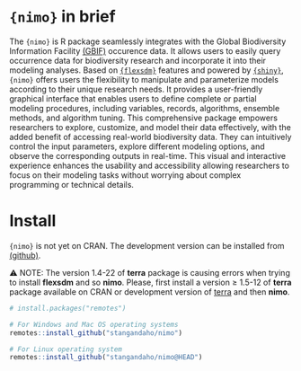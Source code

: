 
# `{nimo}` in brief
The `{nimo}` is R package seamlessly integrates with the Global Biodiversity Information Facility [(GBIF)](https://www.gbif.org/occurrence/search) occurence data. It allows users to easily query occurrence data for biodiversity research and incorporate it into their modeling analyses. Based on [`{flexsdm}`](https://github.com/sjevelazco/flexsdm/) features and powered by [`{shiny}`](https://github.com/rstudio/shiny), `{nimo}` offers users the flexibility to manipulate and parameterize models according to their unique research needs. It provides a user-friendly graphical interface that enables users to define complete or partial modeling procedures, including variables, records, algorithms, ensemble methods, and algorithm tuning.  This comprehensive package empowers researchers to explore, customize, and model their data effectively, with the added benefit of accessing real-world biodiversity data. They can intuitively control the input parameters, explore different modeling options, and observe the corresponding outputs in real-time. This visual and interactive experience enhances the usability and accessibility allowing researchers to focus on their modeling tasks without worrying about complex programming or technical details.  

# Install
`{nimo}` is not yet on CRAN. The development version can be installed from [(github)](https://github.com/stangandaho/nimo). 

:warning: 
  NOTE: The version 1.4-22 of **terra** package is causing errors when trying to install **flexsdm** and so **nimo**. Please, first install a version ≥ 1.5-12 of **terra** package available on CRAN or development version of [terra](https://github.com/rspatial/terra) and then **nimo**.

``` r
# install.packages("remotes")

# For Windows and Mac OS operating systems
remotes::install_github("stangandaho/nimo")

# For Linux operating system
remotes::install_github("stangandaho/nimo@HEAD")
```


